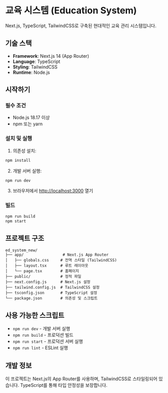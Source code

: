 # 교육 시스템 (Education System)

Next.js, TypeScript, TailwindCSS로 구축된 현대적인 교육 관리 시스템입니다.

## 기술 스택

- **Framework**: Next.js 14 (App Router)
- **Language**: TypeScript
- **Styling**: TailwindCSS
- **Runtime**: Node.js

## 시작하기

### 필수 조건

- Node.js 18.17 이상
- npm 또는 yarn

### 설치 및 실행

1. 의존성 설치:
```bash
npm install
```

2. 개발 서버 실행:
```bash
npm run dev
```

3. 브라우저에서 [http://localhost:3000](http://localhost:3000) 열기

### 빌드

```bash
npm run build
npm start
```

## 프로젝트 구조

```
ed_system_new/
├── app/                 # Next.js App Router
│   ├── globals.css     # 전역 스타일 (TailwindCSS)
│   ├── layout.tsx      # 루트 레이아웃
│   └── page.tsx        # 홈페이지
├── public/             # 정적 파일
├── next.config.js      # Next.js 설정
├── tailwind.config.js  # TailwindCSS 설정
├── tsconfig.json       # TypeScript 설정
└── package.json        # 의존성 및 스크립트
```

## 사용 가능한 스크립트

- `npm run dev` - 개발 서버 실행
- `npm run build` - 프로덕션 빌드
- `npm run start` - 프로덕션 서버 실행
- `npm run lint` - ESLint 실행

## 개발 정보

이 프로젝트는 Next.js의 App Router를 사용하며, TailwindCSS로 스타일링되어 있습니다. TypeScript를 통해 타입 안정성을 보장합니다.
